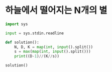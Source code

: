 # 하늘에서 떨어지는 N개의 별

```python
import sys

input = sys.stdin.readline

def solution():
    N, D, K = map(int, input().split())
    s = max(map(int, input().split()))
    print((D-1)//(K//s))

solution()
```

